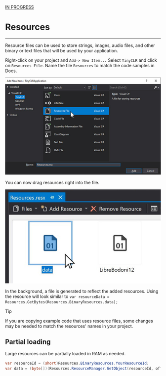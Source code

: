 [IN PROGRESS](error.md) 
# Resources
---
Resource files can be used to store strings, images, audio files, and other binary or text files that will be used by your application.

Right-click on your project and `Add-> New Item...` Select `TinyCLR` and click on `Resources File`. Name the file `Resources` to match the code samples in Docs.

![Resources](images/add-resources.jpg)

You can now drag resources right into the file.

![Resources](images/resources.jpg)

In the background, a file is generated to reflect the added resources. Using the resource will look similar to `var resourceData = Resources.GetBytes(Resources.BinaryResources.data);`


> [!Tip]
> If you are copying example code that uses resource files, some changes may be needed to match the resources' names in your project.

## Partial loading
Large resources can be partially loaded in RAM as needed.

```cs
var resourceId = (short)Resources.BinaryResources.YourResourceId;
var data = (byte[])(Resources.ResourceManager.GetObject(resourceId, offset, readSize));
```

